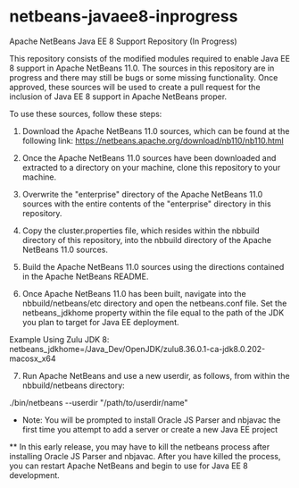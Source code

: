 # netbeans-javaee8-inprogress
Apache NetBeans Java EE 8 Support Repository (In Progress)

This repository consists of the modified modules required to enable Java EE 8 support in Apache NetBeans 11.0.  The sources in this repository are in progress and there may still be bugs or some missing functionality.  Once approved, these sources will be used to create a pull request for the inclusion of Java EE 8 support in Apache NetBeans proper.

To use these sources, follow these steps:
 
1) Download the Apache NetBeans 11.0 sources, which can be found at the following link:  https://netbeans.apache.org/download/nb110/nb110.html 

2) Once the Apache NetBeans 11.0 sources have been downloaded and extracted to a directory on your machine, clone this repository to your machine.  

3) Overwrite the "enterprise" directory of the Apache NetBeans 11.0 sources with the entire contents of the "enterprise" directory in this repository.

4) Copy the cluster.properties file, which resides within the nbbuild directory of this repository, into the nbbuild directory of the Apache NetBeans 11.0 sources.

5) Build the Apache NetBeans 11.0 sources using the directions contained in the Apache NetBeans README.

6) Once Apache NetBeans 11.0 has been built, navigate into the nbbuild/netbeans/etc directory and open the netbeans.conf file.  Set the netbeans_jdkhome property within the file equal to the path of the JDK you plan to target for Java EE deployment.

Example Using Zulu JDK 8:
netbeans_jdkhome=/Java_Dev/OpenJDK/zulu8.36.0.1-ca-jdk8.0.202-macosx_x64

7) Run Apache NetBeans and use a new userdir, as follows, from within the nbbuild/netbeans directory:

./bin/netbeans --userdir "/path/to/userdir/name"

* Note:  You will be prompted to install Oracle JS Parser and nbjavac the first time you attempt to add a server or create a new Java EE project

** In this early release, you may have to kill the netbeans process after installing Oracle JS Parser and nbjavac.  After you have killed the process, you can restart Apache NetBeans and begin to use for Java EE 8 development.

